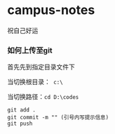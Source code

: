 # campus-notes

祝自己好运

### 如何上传至git

首先先到指定目录文件下

当切换根目录：` c:\`

当切换路径：`cd D:\codes `

```shell
git add .
git commit -m "" (引号内写提示信息)
git push
```

